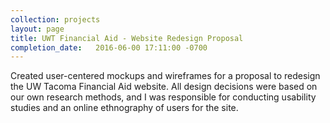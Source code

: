 ```yaml
---
collection: projects
layout: page
title: UWT Financial Aid - Website Redesign Proposal
completion_date:   2016-06-00 17:11:00 -0700
---
```


Created user-centered mockups and wireframes for a proposal to redesign the UW Tacoma Financial Aid website. All design decisions were based on our own research methods, and I was responsible for conducting usability studies and an online ethnography of users for the site.
